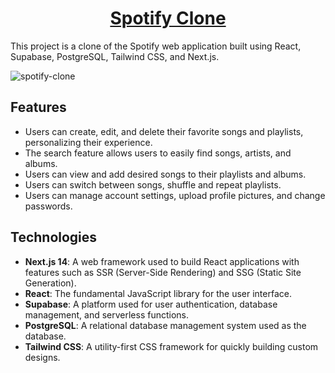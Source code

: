 <h1 style="text-align:center;">
    <a href="https://spotify-clone-lyart-pi.vercel.app/" target="_blank" style="text-align:center; display: inline-block;">
        Spotify Clone
    </a>
</h1>

This project is a clone of the Spotify web application built using React, Supabase, PostgreSQL, Tailwind CSS, and Next.js.

![spotify-clone](https://github.com/erendeveci/spotify-clone/assets/73909361/cd72f8a4-4b00-46d6-b9f2-fd6d82e6776a)

## Features

- Users can create, edit, and delete their favorite songs and playlists, personalizing their experience.
- The search feature allows users to easily find songs, artists, and albums.
- Users can view and add desired songs to their playlists and albums.
- Users can switch between songs, shuffle and repeat playlists.
- Users can manage account settings, upload profile pictures, and change passwords.

## Technologies

- **Next.js 14**: A web framework used to build React applications with features such as SSR (Server-Side Rendering) and SSG (Static Site Generation).
- **React**: The fundamental JavaScript library for the user interface.
- **Supabase**: A platform used for user authentication, database management, and serverless functions.
- **PostgreSQL**: A relational database management system used as the database.
- **Tailwind CSS**: A utility-first CSS framework for quickly building custom designs.
